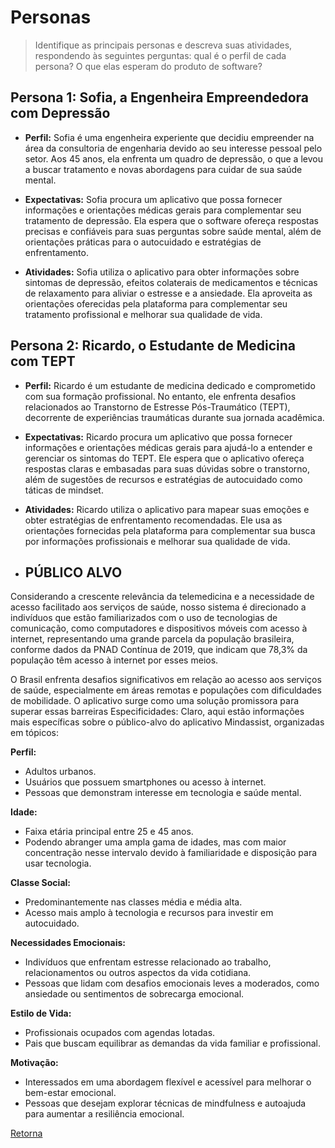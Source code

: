 # Personas

> Identifique as principais personas e descreva suas atividades, respondendo às seguintes perguntas:
> qual é o perfil de cada persona? O que elas esperam do produto de software?

## Persona 1: Sofia, a Engenheira Empreendedora com Depressão

- **Perfil:** Sofia é uma engenheira experiente que decidiu empreender na área da consultoria de engenharia devido ao seu interesse pessoal pelo setor. Aos 45 anos, ela enfrenta um quadro de depressão, o que a levou a buscar tratamento e novas abordagens para cuidar de sua saúde mental.
  
- **Expectativas:** Sofia procura um aplicativo que possa fornecer informações e orientações médicas gerais para complementar seu tratamento de depressão. Ela espera que o software ofereça respostas precisas e confiáveis para suas perguntas sobre saúde mental, além de orientações práticas para o autocuidado e estratégias de enfrentamento.

- **Atividades:** Sofia utiliza o aplicativo para obter informações sobre sintomas de depressão, efeitos colaterais de medicamentos e técnicas de relaxamento para aliviar o estresse e a ansiedade. Ela aproveita as orientações oferecidas pela plataforma para complementar seu tratamento profissional e melhorar sua qualidade de vida.

## Persona 2: Ricardo, o Estudante de Medicina com TEPT

- **Perfil:** Ricardo é um estudante de medicina dedicado e comprometido com sua formação profissional. No entanto, ele enfrenta desafios relacionados ao Transtorno de Estresse Pós-Traumático (TEPT), decorrente de experiências traumáticas durante sua jornada acadêmica.
- **Expectativas:** Ricardo procura um aplicativo que possa fornecer informações e orientações médicas gerais para ajudá-lo a entender e gerenciar os sintomas do TEPT. Ele espera que o aplicativo  ofereça respostas claras e embasadas para suas dúvidas sobre o transtorno, além de sugestões de recursos e estratégias de autocuidado como táticas de mindset.
- **Atividades:** Ricardo utiliza o aplicativo para  mapear suas emoções e obter estratégias de enfrentamento recomendadas. Ele usa as orientações fornecidas pela plataforma para complementar sua busca por informações profissionais e melhorar sua qualidade de vida.

- ## PÚBLICO ALVO

Considerando a crescente relevância da telemedicina e a necessidade de acesso facilitado aos serviços de saúde, nosso sistema é direcionado a indivíduos que estão familiarizados com o uso de tecnologias de comunicação, como computadores e dispositivos móveis com acesso à internet, representando uma grande parcela da população brasileira, conforme dados da PNAD Contínua de 2019, que indicam que 78,3% da população têm acesso à internet por esses meios.

O Brasil enfrenta desafios significativos em relação ao acesso aos serviços de saúde, especialmente em áreas remotas e populações com dificuldades de mobilidade. O aplicativo surge como uma solução promissora para superar essas barreiras
Especificidades:
Claro, aqui estão informações mais específicas sobre o público-alvo do aplicativo Mindassist, organizadas em tópicos:

**Perfil:**
- Adultos urbanos.
- Usuários que possuem smartphones ou acesso à internet.
- Pessoas que demonstram interesse em tecnologia e saúde mental.

**Idade:**
- Faixa etária principal entre 25 e 45 anos.
- Podendo abranger uma ampla gama de idades, mas com maior concentração nesse intervalo devido à familiaridade e disposição para usar tecnologia.

**Classe Social:**
- Predominantemente nas classes média e média alta.
- Acesso mais amplo à tecnologia e recursos para investir em autocuidado.

**Necessidades Emocionais:**
- Indivíduos que enfrentam estresse relacionado ao trabalho, relacionamentos ou outros aspectos da vida cotidiana.
- Pessoas que lidam com desafios emocionais leves a moderados, como ansiedade ou sentimentos de sobrecarga emocional.

**Estilo de Vida:**
- Profissionais ocupados com agendas lotadas.
- Pais que buscam equilibrar as demandas da vida familiar e profissional.

**Motivação:**
- Interessados em uma abordagem flexível e acessível para melhorar o bem-estar emocional.
- Pessoas que desejam explorar técnicas de mindfulness e autoajuda para aumentar a resiliência emocional.
  
[Retorna](../README.md)
